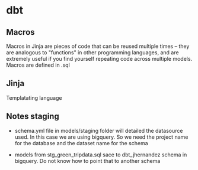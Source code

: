 # dbt

## Macros
Macros in Jinja are pieces of code that can be reused multiple times – they are analogous to "functions" in other programming languages, 
and are extremely useful if you find yourself repeating code across multiple models. Macros are defined in .sql

## Jinja
Templatating language

## Notes staging
- schema.yml file in models/staging folder will detailed the datasource used. In this case we are using bigquery. So we need the project name for the database and the dataset
name for the schema

- models from stg_green_tripdata.sql sace to dbt_jhernandez schema in bigquery. Do not know how to point that to another schema